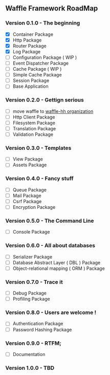 ## Waffle Framework RoadMap

### Version 0.1.0 - The beginning
- [x] Container Package
- [x] Http Package
- [x] Router Package
- [x] Log Package
- [ ] Configuration Package ( WIP )
- [ ] Event Dispatcher Package
- [ ] Cache Package ( WIP )
- [ ] Simple Cache Package
- [ ] Session Package
- [ ] Base Application

### Version 0.2.0 - Gettign serious
- [ ] move waffle to [waffle-hh organization](https://github.com/waffle-hh)
- [ ] Http Client Package
- [ ] Filesystem Package
- [ ] Translation Package
- [ ] Validation Package

### Version 0.3.0 - Templates
- [ ] View Package
- [ ] Assets Package

### Version 0.4.0 - Fancy stuff 
- [ ] Queue Package
- [ ] Mail Package
- [ ] Csrf Package
- [ ] Encryption Package

### Version 0.5.0 - The Command Line
- [ ] Console Package

### Version 0.6.0 - All about databases
- [ ] Serializer Package
- [ ] Database Abstract Layer ( DBL ) Package
- [ ] Object-relational mapping ( ORM ) Package

### Version 0.7.0 - Trace it 
- [ ] Debug Package
- [ ] Profiling Package

### Version 0.8.0 - Users are welcome !
- [ ] Authentication Package
- [ ] Password Hashing Package

### Version 0.9.0 - RTFM;
- [ ] Documentation

### Version 1.0.0 - TBD